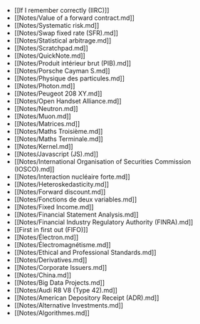 - [[If I remember correctly (IIRC)]]
- [[Notes/Value of a forward contract.md]]
- [[Notes/Systematic risk.md]]
- [[Notes/Swap fixed rate (SFR).md]]
- [[Notes/Statistical arbitrage.md]]
- [[Notes/Scratchpad.md]]
- [[Notes/QuickNote.md]]
- [[Notes/Produit intérieur brut (PIB).md]]
- [[Notes/Porsche Cayman S.md]]
- [[Notes/Physique des particules.md]]
- [[Notes/Photon.md]]
- [[Notes/Peugeot 208 XY.md]]
- [[Notes/Open Handset Alliance.md]]
- [[Notes/Neutron.md]]
- [[Notes/Muon.md]]
- [[Notes/Matrices.md]]
- [[Notes/Maths Troisième.md]]
- [[Notes/Maths Terminale.md]]
- [[Notes/Kernel.md]]
- [[Notes/Javascript (JS).md]]
- [[Notes/International Organisation of Securities Commission (IOSCO).md]]
- [[Notes/Interaction nucléaire forte.md]]
- [[Notes/Heteroskedasticity.md]]
- [[Notes/Forward discount.md]]
- [[Notes/Fonctions de deux variables.md]]
- [[Notes/Fixed Income.md]]
- [[Notes/Financial Statement Analysis.md]]
- [[Notes/Financial Industry Regulatory Authority (FINRA).md]]
- [[First in first out (FIFO)]]
- [[Notes/Électron.md]]
- [[Notes/Électromagnétisme.md]]
- [[Notes/Ethical and Professional Standards.md]]
- [[Notes/Derivatives.md]]
- [[Notes/Corporate Issuers.md]]
- [[Notes/China.md]]
- [[Notes/Big Data Projects.md]]
- [[Notes/Audi R8 V8 (Type 42).md]]
- [[Notes/American Depository Receipt (ADR).md]]
- [[Notes/Alternative Investments.md]]
- [[Notes/Algorithmes.md]]